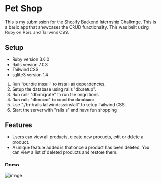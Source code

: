 # Pet Shop

This is my submission for the Shopify Backend Internship Challenge. This is a basic app that showcases the CRUD functionality. This was built using Ruby on Rails and Tailwind CSS.

## Setup

- Ruby version 3.0.0
- Rails version 7.0.3
- Tailwind CSS
- sqlite3 version 1.4

1. Run "bundle install" to install all dependencies.
2. Setup the database using rails "db:setup".
3. Run rails "db:migrate" to run the migrations
4. Run rails "db:seed" to seed the database
5. Use "./bin/rails tailwindcss:install" to setup Tailwind CSS.
6. Start the server with "rails s" and have fun shopping!

## Features

- Users can view all products, create new products, edit or delete a product.
- A unique feature added is that once a product has been deleted, You can view a list of deleted products and restore them.

### Demo

![image](https://github.com/vickyruud/pet-store/blob/main/demo/demo.gif)
